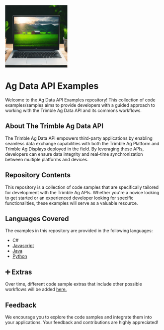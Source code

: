 <img src="ag_computer.gif" alt="Ag Data API" width="200" />

# **Ag Data API Examples**
Welcome to the Ag Data API Examples repository! This collection of code examples/samples aims to provide developers with a guided approach to working with the Trimble Ag Data API and its commons workflows.

## About The Trimble Ag Data API
The Trimble Ag Data API empowers third-party applications by enabling seamless data exchange capabilities with both the Trimble Ag Platform and Trimble Ag Displays deployed in the field. By leveraging these APIs, developers can ensure data integrity and real-time synchronization between multiple platforms and devices.

## Repository Contents
This repository is a collection of code samples that are specifically tailored for development with the Trimble Ag APIs. Whether you're a novice looking to get started or an experienced developer looking for specific functionalities, these examples will serve as a valuable resource.

## Languages Covered
The examples in this repository are provided in the following languages:

- C# 
- [Javascript](/code_samples/javascript_samples)
- [Java](code_samples/java_samples)
- [Python](/code_samples/python)

## ➕ Extras
Over time, different code sample extras that include other possible workflows will be added [here.](/extras)


## Feedback
We encourage you to explore the code samples and integrate them into your applications. Your feedback and contributions are highly appreciated!
